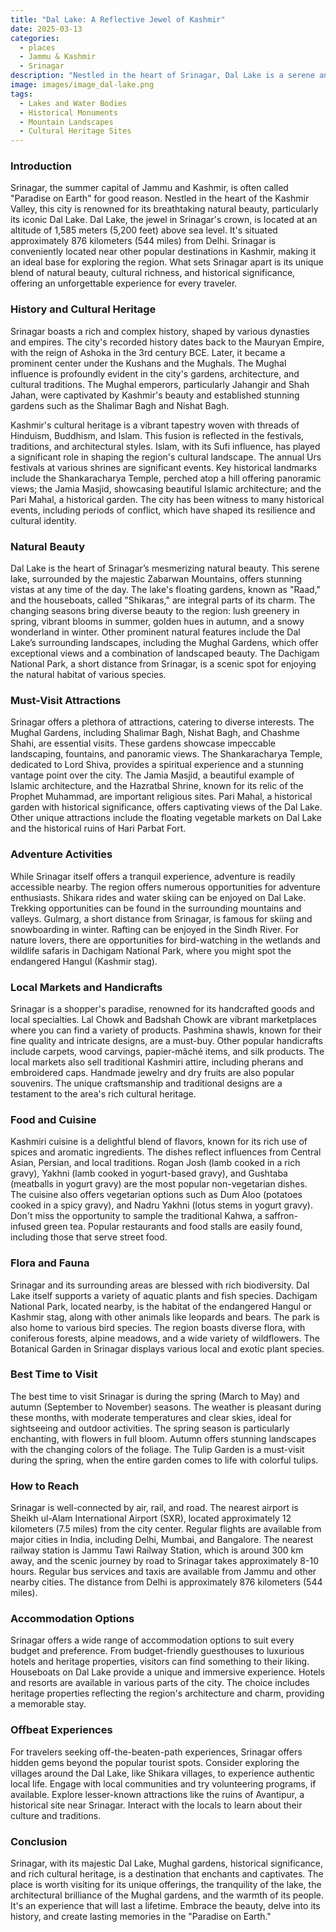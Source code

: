 ```yaml
---
title: "Dal Lake: A Reflective Jewel of Kashmir"
date: 2025-03-13
categories:
  - places
  - Jammu & Kashmir
  - Srinagar
description: "Nestled in the heart of Srinagar, Dal Lake is a serene and picturesque water body that captivates visitors with its vibrant houseboats, lush green surroundings, and stunning views of the Kashmiri landscape. It is one of the most iconic tourist destinations in India, offering boat rides, water sports, and a chance to experience the unique culture of Jammu & Kashmir."
image: images/image_dal-lake.png
tags: 
  - Lakes and Water Bodies
  - Historical Monuments
  - Mountain Landscapes
  - Cultural Heritage Sites
---
```



### **Introduction**

Srinagar, the summer capital of Jammu and Kashmir, is often called "Paradise on Earth" for good reason. Nestled in the heart of the Kashmir Valley, this city is renowned for its breathtaking natural beauty, particularly its iconic Dal Lake.  Dal Lake, the jewel in Srinagar's crown, is located at an altitude of 1,585 meters (5,200 feet) above sea level. It's situated approximately 876 kilometers (544 miles) from Delhi.  Srinagar is conveniently located near other popular destinations in Kashmir, making it an ideal base for exploring the region. What sets Srinagar apart is its unique blend of natural beauty,  cultural richness, and historical significance, offering an unforgettable experience for every traveler.

### **History and Cultural Heritage**

Srinagar boasts a rich and complex history, shaped by various dynasties and empires. The city's recorded history dates back to the Mauryan Empire, with the reign of Ashoka in the 3rd century BCE.  Later, it became a prominent center under the Kushans and the Mughals.  The Mughal influence is profoundly evident in the city's gardens, architecture, and cultural traditions. The Mughal emperors, particularly Jahangir and Shah Jahan, were captivated by Kashmir's beauty and established stunning gardens such as the Shalimar Bagh and Nishat Bagh. <placeholder image tag>

Kashmir's cultural heritage is a vibrant tapestry woven with threads of Hinduism, Buddhism, and Islam. This fusion is reflected in the festivals, traditions, and architectural styles.  Islam, with its Sufi influence, has played a significant role in shaping the region's cultural landscape. The annual Urs festivals at various shrines are significant events.  Key historical landmarks include the Shankaracharya Temple, perched atop a hill offering panoramic views; the Jamia Masjid, showcasing beautiful Islamic architecture; and the Pari Mahal, a historical garden.  The city has been witness to many historical events, including periods of conflict, which have shaped its resilience and cultural identity.

### **Natural Beauty**

Dal Lake is the heart of Srinagar’s mesmerizing natural beauty.  <placeholder image tag>  This serene lake, surrounded by the majestic Zabarwan Mountains, offers stunning vistas at any time of the day. The lake's floating gardens, known as "Raad," and the houseboats, called "Shikaras," are integral parts of its charm.  The changing seasons bring diverse beauty to the region: lush greenery in spring, vibrant blooms in summer,  golden hues in autumn, and a snowy wonderland in winter. Other prominent natural features include the Dal Lake’s surrounding landscapes, including the Mughal Gardens, which offer exceptional views and a combination of landscaped beauty.  The Dachigam National Park, a short distance from Srinagar, is a scenic spot for enjoying the natural habitat of various species.

### **Must-Visit Attractions**

Srinagar offers a plethora of attractions, catering to diverse interests. The Mughal Gardens, including Shalimar Bagh, Nishat Bagh, and Chashme Shahi, are essential visits. <placeholder image tag> These gardens showcase impeccable landscaping, fountains, and panoramic views. The Shankaracharya Temple, dedicated to Lord Shiva, provides a spiritual experience and a stunning vantage point over the city. The Jamia Masjid, a beautiful example of Islamic architecture, and the Hazratbal Shrine, known for its relic of the Prophet Muhammad, are important religious sites. Pari Mahal, a historical garden with historical significance, offers captivating views of the Dal Lake. Other unique attractions include the floating vegetable markets on Dal Lake and the historical ruins of Hari Parbat Fort.

### **Adventure Activities**

While Srinagar itself offers a tranquil experience, adventure is readily accessible nearby. The region offers numerous opportunities for adventure enthusiasts. Shikara rides and water skiing can be enjoyed on Dal Lake.  <placeholder image tag>  Trekking opportunities can be found in the surrounding mountains and valleys.  Gulmarg, a short distance from Srinagar, is famous for skiing and snowboarding in winter.  Rafting can be enjoyed in the Sindh River. For nature lovers, there are opportunities for bird-watching in the wetlands and wildlife safaris in Dachigam National Park, where you might spot the endangered Hangul (Kashmir stag).

### **Local Markets and Handicrafts**

Srinagar is a shopper's paradise, renowned for its handcrafted goods and local specialties.  Lal Chowk and Badshah Chowk are vibrant marketplaces where you can find a variety of products.   Pashmina shawls, known for their fine quality and intricate designs, are a must-buy.  Other popular handicrafts include carpets, wood carvings, papier-mâché items, and silk products. <placeholder image tag>  The local markets also sell traditional Kashmiri attire, including pherans and embroidered caps.  Handmade jewelry and dry fruits are also popular souvenirs. The unique craftsmanship and traditional designs are a testament to the area's rich cultural heritage.

### **Food and Cuisine**

Kashmiri cuisine is a delightful blend of flavors, known for its rich use of spices and aromatic ingredients.  The dishes reflect influences from Central Asian, Persian, and local traditions. Rogan Josh (lamb cooked in a rich gravy), Yakhni (lamb cooked in yogurt-based gravy), and Gushtaba (meatballs in yogurt gravy) are the most popular non-vegetarian dishes.  The cuisine also offers vegetarian options such as Dum Aloo (potatoes cooked in a spicy gravy), and Nadru Yakhni (lotus stems in yogurt gravy). <placeholder image tag> Don't miss the opportunity to sample the traditional Kahwa, a saffron-infused green tea. Popular restaurants and food stalls are easily found, including those that serve street food.

### **Flora and Fauna**

Srinagar and its surrounding areas are blessed with rich biodiversity.  Dal Lake itself supports a variety of aquatic plants and fish species.  Dachigam National Park, located nearby, is the habitat of the endangered Hangul or Kashmir stag, along with other animals like leopards and bears.  The park is also home to various bird species. The region boasts diverse flora, with coniferous forests, alpine meadows, and a wide variety of wildflowers. <placeholder image tag>  The Botanical Garden in Srinagar displays various local and exotic plant species.

### **Best Time to Visit**

The best time to visit Srinagar is during the spring (March to May) and autumn (September to November) seasons. The weather is pleasant during these months, with moderate temperatures and clear skies, ideal for sightseeing and outdoor activities. <placeholder image tag>  The spring season is particularly enchanting, with flowers in full bloom.  Autumn offers stunning landscapes with the changing colors of the foliage. The Tulip Garden is a must-visit during the spring, when the entire garden comes to life with colorful tulips.

### **How to Reach**

Srinagar is well-connected by air, rail, and road. The nearest airport is Sheikh ul-Alam International Airport (SXR), located approximately 12 kilometers (7.5 miles) from the city center. Regular flights are available from major cities in India, including Delhi, Mumbai, and Bangalore. The nearest railway station is Jammu Tawi Railway Station, which is around 300 km away, and the scenic journey by road to Srinagar takes approximately 8-10 hours.  Regular bus services and taxis are available from Jammu and other nearby cities.  The distance from Delhi is approximately 876 kilometers (544 miles).

### **Accommodation Options**

Srinagar offers a wide range of accommodation options to suit every budget and preference. From budget-friendly guesthouses to luxurious hotels and heritage properties, visitors can find something to their liking.  Houseboats on Dal Lake provide a unique and immersive experience.  <placeholder image tag> Hotels and resorts are available in various parts of the city. The choice includes heritage properties reflecting the region's architecture and charm, providing a memorable stay.

### **Offbeat Experiences**

For travelers seeking off-the-beaten-path experiences, Srinagar offers hidden gems beyond the popular tourist spots. Consider exploring the villages around the Dal Lake, like Shikara villages, to experience authentic local life.  Engage with local communities and try volunteering programs, if available. Explore lesser-known attractions like the ruins of Avantipur, a historical site near Srinagar.  <placeholder image tag> Interact with the locals to learn about their culture and traditions.

### **Conclusion**

Srinagar, with its majestic Dal Lake, Mughal gardens, historical significance, and rich cultural heritage, is a destination that enchants and captivates.  The place is worth visiting for its unique offerings, the tranquility of the lake, the architectural brilliance of the Mughal gardens, and the warmth of its people. It's an experience that will last a lifetime. Embrace the beauty, delve into its history, and create lasting memories in the "Paradise on Earth."


